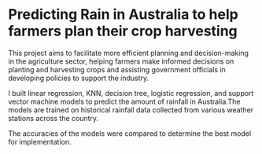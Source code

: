 # Predicting Rain in Australia to help farmers plan their crop harvesting

This project aims to facilitate more efficient planning and decision-making in the agriculture sector, helping farmers make informed decisions on planting and harvesting crops and assisting government officials in developing policies to support the industry.

I built linear regression, KNN, decision tree, logistic regression, and support vector machine models to predict the amount of rainfall in Australia.The models are trained on historical rainfall data collected from various weather stations across the country.

The accuracies of the models were compared to determine the best model for implementation.
